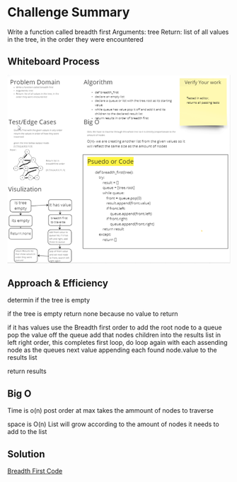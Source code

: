 # Challenge Summary
Write a function called breadth first
Arguments: tree
Return: list of all values in the tree, in the order they were encountered

## Whiteboard Process
![Tree max White board](breadth_first.png)

## Approach & Efficiency

determin if the tree is empty

if the tree is empty return none because no value to return

if it has values use the Breadth first order to add the root node to a queue pop the value off the queue add that nodes children into the results list
in left right order, this completes first loop, do loop again with each assending node as the queues next value appending each found node.value to the results list

return results

## Big O
Time is o(n) post order at max takes the ammount of nodes to traverse

space is O(n) List will grow according to the amount of nodes it needs to add to the list 
## Solution


[Breadth First Code](../../code_challenges/tree_breadth_first.py)
